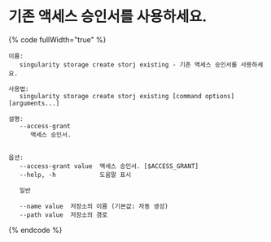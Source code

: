 # 기존 액세스 승인서를 사용하세요.

{% code fullWidth="true" %}
```
이름:
   singularity storage create storj existing - 기존 액세스 승인서를 사용하세요.

사용법:
   singularity storage create storj existing [command options] [arguments...]

설명:
   --access-grant
      액세스 승인서.


옵션:
   --access-grant value  액세스 승인서. [$ACCESS_GRANT]
   --help, -h            도움말 표시

   일반

   --name value  저장소의 이름 (기본값: 자동 생성)
   --path value  저장소의 경로

```
{% endcode %}